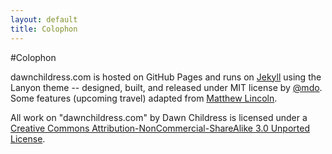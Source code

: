 ```yaml
---
layout: default
title: Colophon
---
```


#Colophon


dawnchildress.com is hosted on GitHub Pages and runs on [Jekyll](http://jekyllrb.com) using the Lanyon theme -- designed, built, and released under MIT license by [@mdo](https://github.com/poole/lanyon). Some features (upcoming travel) adapted from [Matthew Lincoln](https://github.com/mdlincoln/mdlincoln.github.io).

All work on "dawnchildress.com" by Dawn Childress is licensed under
a [Creative Commons Attribution-NonCommercial-ShareAlike 3.0 Unported
License](http://creativecommons.org/licenses/by-nc-sa/3.0/deed.en_US).

